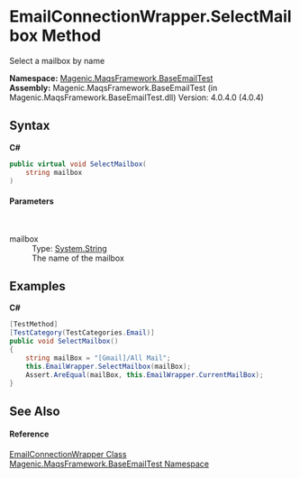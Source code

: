 # EmailConnectionWrapper.SelectMailbox Method 
 

Select a mailbox by name

**Namespace:**&nbsp;<a href="#/MAQS_4/Email_AUTOGENERATED/Magenic-MaqsFramework-BaseEmailTest_Namespace">Magenic.MaqsFramework.BaseEmailTest</a><br />**Assembly:**&nbsp;Magenic.MaqsFramework.BaseEmailTest (in Magenic.MaqsFramework.BaseEmailTest.dll) Version: 4.0.4.0 (4.0.4)

## Syntax

**C#**<br />
``` C#
public virtual void SelectMailbox(
	string mailbox
)
```


#### Parameters
&nbsp;<dl><dt>mailbox</dt><dd>Type: <a href="http://msdn2.microsoft.com/en-us/library/s1wwdcbf" target="_blank">System.String</a><br />The name of the mailbox</dd></dl>

## Examples

**C#**<br />
``` C#
[TestMethod]
[TestCategory(TestCategories.Email)]
public void SelectMailbox()
{
    string mailBox = "[Gmail]/All Mail";
    this.EmailWrapper.SelectMailbox(mailBox);
    Assert.AreEqual(mailBox, this.EmailWrapper.CurrentMailBox);
}
```


## See Also


#### Reference
<a href="#/MAQS_4/Email_AUTOGENERATED/EmailConnectionWrapper_Class">EmailConnectionWrapper Class</a><br /><a href="#/MAQS_4/Email_AUTOGENERATED/Magenic-MaqsFramework-BaseEmailTest_Namespace">Magenic.MaqsFramework.BaseEmailTest Namespace</a><br />